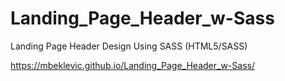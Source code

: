 # Landing_Page_Header_w-Sass
Landing Page Header Design Using SASS (HTML5/SASS)


https://mbeklevic.github.io/Landing_Page_Header_w-Sass/
